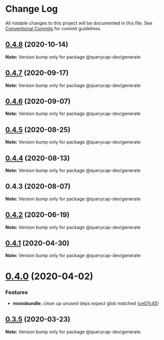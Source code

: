# Change Log

All notable changes to this project will be documented in this file.
See [Conventional Commits](https://conventionalcommits.org) for commit guidelines.

## [0.4.8](https://github.com/querycap/webappkit/compare/@querycap-dev/generate@0.4.7...@querycap-dev/generate@0.4.8) (2020-10-14)

**Note:** Version bump only for package @querycap-dev/generate





## [0.4.7](https://github.com/querycap/webappkit/compare/@querycap-dev/generate@0.4.6...@querycap-dev/generate@0.4.7) (2020-09-17)

**Note:** Version bump only for package @querycap-dev/generate

## [0.4.6](https://github.com/querycap/webappkit/compare/@querycap-dev/generate@0.4.5...@querycap-dev/generate@0.4.6) (2020-09-07)

**Note:** Version bump only for package @querycap-dev/generate

## [0.4.5](https://github.com/querycap/webappkit/compare/@querycap-dev/generate@0.4.4...@querycap-dev/generate@0.4.5) (2020-08-25)

**Note:** Version bump only for package @querycap-dev/generate

## [0.4.4](https://github.com/querycap/webappkit/compare/@querycap-dev/generate@0.4.3...@querycap-dev/generate@0.4.4) (2020-08-13)

**Note:** Version bump only for package @querycap-dev/generate

## 0.4.3 (2020-08-07)

**Note:** Version bump only for package @querycap-dev/generate

## [0.4.2](https://github.com/querycap/devkit/compare/@querycap-dev/generate@0.4.1...@querycap-dev/generate@0.4.2) (2020-06-19)

**Note:** Version bump only for package @querycap-dev/generate

## [0.4.1](https://github.com/querycap/devkit/compare/@querycap-dev/generate@0.4.0...@querycap-dev/generate@0.4.1) (2020-04-30)

**Note:** Version bump only for package @querycap-dev/generate

# [0.4.0](https://github.com/querycap/devkit/compare/@querycap-dev/generate@0.3.5...@querycap-dev/generate@0.4.0) (2020-04-02)

### Features

- **monobundle:** clean up unused deps expect glob matched ([ce07c45](https://github.com/querycap/devkit/commit/ce07c45b88fb3903ab4fae75fb889d4e9cff2ba7))

## [0.3.5](https://github.com/querycap/devkit/compare/@querycap-dev/generate@0.3.4...@querycap-dev/generate@0.3.5) (2020-03-23)

**Note:** Version bump only for package @querycap-dev/generate
